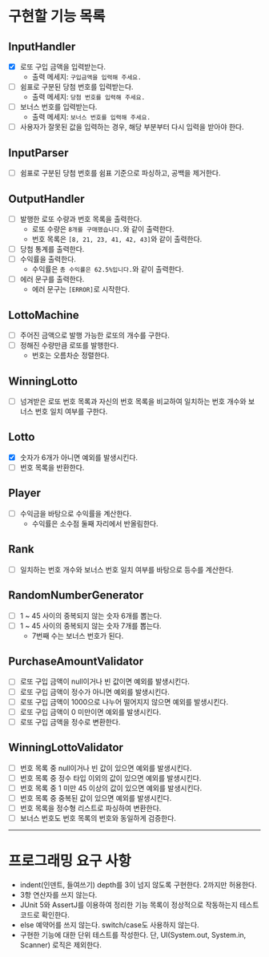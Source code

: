 # 구현할 기능 목록
## InputHandler
- [x] 로또 구입 금액을 입력받는다.
  - 출력 메세지: `구입금액을 입력해 주세요.`
- [ ] 쉼표로 구분된 당첨 번호를 입력받는다.
  - 출력 메세지: `당첨 번호를 입력해 주세요.`
- [ ] 보너스 번호를 입력받는다.
  - 출력 메세지: `보너스 번호를 입력해 주세요.`
- [ ] 사용자가 잘못된 값을 입력하는 경우, 해당 부분부터 다시 입력을 받아야 한다.
## InputParser
- [ ] 쉼표로 구분된 당첨 번호를 쉼표 기준으로 파싱하고, 공백을 제거한다.
## OutputHandler
- [ ] 발행한 로또 수량과 번호 목록을 출력한다.
  - 로또 수량은 `8개를 구매했습니다.`와 같이 출력한다.
  - 번호 목록은 `[8, 21, 23, 41, 42, 43]`와 같이 출력한다.
- [ ] 당첨 통계를 출력한다.
- [ ] 수익률을 출력한다.
  - 수익률은 `총 수익률은 62.5%입니다.`와 같이 출력한다.
- [ ] 에러 문구를 출력한다.
  - 에러 문구는 `[ERROR]`로 시작한다.
## LottoMachine
- [ ] 주어진 금액으로 발행 가능한 로또의 개수를 구한다.
- [ ] 정해진 수량만큼 로또를 발행한다.
  - 번호는 오름차순 정렬한다.
## WinningLotto
- [ ] 넘겨받은 로또 번호 목록과 자신의 번호 목록을 비교하여 일치하는 번호 개수와 보너스 번호 일치 여부를 구한다.
## Lotto
- [x] 숫자가 6개가 아니면 예외를 발생시킨다.
- [ ] 번호 목록을 반환한다.
## Player
- [ ] 수익금을 바탕으로 수익률을 계산한다.
  - 수익률은 소수점 둘째 자리에서 반올림한다.
## Rank
- [ ] 일치하는 번호 개수와 보너스 번호 일치 여부를 바탕으로 등수를 계산한다.
## RandomNumberGenerator
- [ ] 1 ~ 45 사이의 중복되지 않는 숫자 6개를 뽑는다.
- [ ] 1 ~ 45 사이의 중복되지 않는 숫자 7개를 뽑는다. 
  - 7번째 수는 보너스 번호가 된다.
## PurchaseAmountValidator
- [ ] 로또 구입 금액이 null이거나 빈 값이면 예외를 발생시킨다.
- [ ] 로또 구입 금액이 정수가 아니면 예외를 발생시킨다.
- [ ] 로또 구입 금액이 1000으로 나누어 떨어지지 않으면 예외를 발생시킨다.
- [ ] 로또 구입 금액이 0 미만이면 예외를 발생시킨다.
- [ ] 로또 구입 금액을 정수로 변환한다.
## WinningLottoValidator
- [ ] 번호 목록 중 null이거나 빈 값이 있으면 예외를 발생시킨다.
- [ ] 번호 목록 중 정수 타입 이외의 값이 있으면 예외를 발생시킨다.
- [ ] 번호 목록 중 1 미만 45 이상의 값이 있으면 예외를 발생시킨다.
- [ ] 번호 목록 중 중복된 값이 있으면 예외를 발생시킨다.
- [ ] 번호 목록을 정수형 리스트로 파싱하여 변환한다.
- [ ] 보너스 번호도 번호 목록의 번호와 동일하게 검증한다.

---

# 프로그래밍 요구 사항
- indent(인덴트, 들여쓰기) depth를 3이 넘지 않도록 구현한다. 2까지만 허용한다.
- 3항 연산자를 쓰지 않는다.
- JUnit 5와 AssertJ를 이용하여 정리한 기능 목록이 정상적으로 작동하는지 테스트 코드로 확인한다.
- else 예약어를 쓰지 않는다. switch/case도 사용하지 않는다.
- 구현한 기능에 대한 단위 테스트를 작성한다. 단, UI(System.out, System.in, Scanner) 로직은 제외한다.